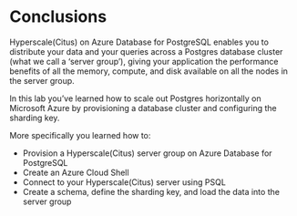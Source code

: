 # Conclusions

Hyperscale(Citus) on Azure Database for PostgreSQL enables you to distribute your data and your queries across a Postgres database cluster (what we call a ‘server group’), giving your application the performance benefits of all the memory, compute, and disk available on all the nodes in the server group. 

In this lab you’ve learned how to scale out Postgres horizontally on Microsoft Azure by provisioning a database cluster and configuring the sharding key.

More specifically you learned how to:

-	Provision a Hyperscale(Citus) server group on Azure Database for PostgreSQL
-	Create an Azure Cloud Shell
-	Connect to your Hyperscale(Citus) server using PSQL
-	Create a schema, define the sharding key, and load the data into the server group

